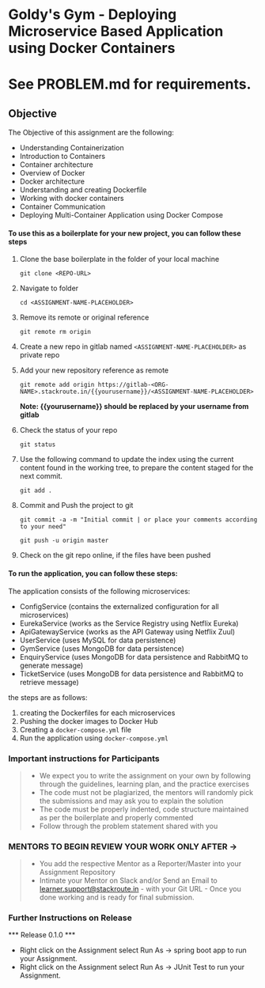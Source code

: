 # Goldy's Gym - Deploying Microservice Based Application using Docker Containers

# See PROBLEM.md for requirements.

## Objective

The Objective of this assignment are the following:
 - Understanding Containerization
 - Introduction to Containers
 - Container architecture
 - Overview of Docker
 - Docker architecture
 - Understanding and creating Dockerfile
 - Working with docker containers
 - Container Communication
 - Deploying Multi-Container Application using Docker Compose

#### To use this as a boilerplate for your new project, you can follow these steps

1. Clone the base boilerplate in the folder **<ASSIGNMENT-NAME-PLACEHOLDER>** of your local machine
     
    `git clone <REPO-URL>`

2. Navigate to <ASSIGNMENT-NAME-PLACEHOLDER> folder

    `cd <ASSIGNMENT-NAME-PLACEHOLDER>`

3. Remove its remote or original reference

     `git remote rm origin`

4. Create a new repo in gitlab named `<ASSIGNMENT-NAME-PLACEHOLDER>` as private repo

5. Add your new repository reference as remote

     `git remote add origin https://gitlab-<ORG-NAME>.stackroute.in/{{yourusername}}/<ASSIGNMENT-NAME-PLACEHOLDER>`

     **Note: {{yourusername}} should be replaced by your username from gitlab**

5. Check the status of your repo 
     
     `git status`

6. Use the following command to update the index using the current content found in the working tree, to prepare the content staged for the next commit.

     `git add .`
 
7. Commit and Push the project to git

     `git commit -a -m "Initial commit | or place your comments according to your need"`

     `git push -u origin master`

8. Check on the git repo online, if the files have been pushed

#### To run the application, you can follow these steps:

The application consists of the following microservices:
- ConfigService (contains the externalized configuration for all microservices)
- EurekaService (works as the Service Registry using Netflix Eureka)
- ApiGatewayService (works as the API Gateway using Netflix Zuul)
- UserService (uses MySQL for data persistence)
- GymService (uses MongoDB for data persistence)
- EnquiryService (uses MongoDB for data persistence and RabbitMQ to generate message)
- TicketService (uses MongoDB for data persistence and RabbitMQ to retrieve message)

the steps are as follows:

1. creating the Dockerfiles for each microservices
2. Pushing the docker images to Docker Hub
3. Creating a `docker-compose.yml` file
4. Run the application using `docker-compose.yml`


### Important instructions for Participants
> - We expect you to write the assignment on your own by following through the guidelines, learning plan, and the practice exercises
> - The code must not be plagiarized, the mentors will randomly pick the submissions and may ask you to explain the solution
> - The code must be properly indented, code structure maintained as per the boilerplate and properly commented
> - Follow through the problem statement shared with you

### MENTORS TO BEGIN REVIEW YOUR WORK ONLY AFTER ->
> - You add the respective Mentor as a Reporter/Master into your Assignment Repository
> - Intimate your Mentor on Slack and/or Send an Email to learner.support@stackroute.in - with your Git URL - Once you done working and is ready for final submission.


### Further Instructions on Release

*** Release 0.1.0 ***

- Right click on the Assignment select Run As -> spring boot app to run your Assignment.
- Right click on the Assignment select Run As -> JUnit Test to run your Assignment.
 
